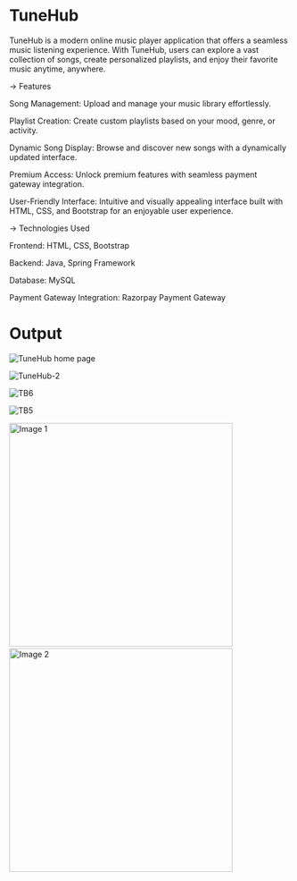 # TuneHub
TuneHub is a modern online music player application that offers a seamless music listening experience. With TuneHub, users can explore a vast collection of songs, create personalized playlists, and enjoy their favorite music anytime, anywhere.

-> Features

Song Management: Upload and manage your music library effortlessly.

Playlist Creation: Create custom playlists based on your mood, genre, or activity.

Dynamic Song Display: Browse and discover new songs with a dynamically updated interface.

Premium Access: Unlock premium features with seamless payment gateway integration.

User-Friendly Interface: Intuitive and visually appealing interface built with HTML, CSS, and Bootstrap for an enjoyable user experience.

-> Technologies Used

Frontend: HTML, CSS, Bootstrap

Backend: Java, Spring Framework

Database: MySQL

Payment Gateway Integration: Razorpay Payment Gateway

# Output
![TuneHub home page]([https://github.com/Manish50518/TuneHub-Java-Application-main/assets/105223888/2249d3c4-fdb6-4b47-bde6-72b4cf4c99a6](https://github.com/Manish50518/TuneHub-Java-Application-main/blob/main/assets/IMG_7616.JPG))

![TuneHub-2](https://github.com/Manish50518/TuneHub-Java-Application-main/assets/105223888/4a293a75-b2b0-4200-b68e-aac158e90216)

![TB6](https://github.com/Manish50518/TuneHub-Java-Application-main/assets/105223888/5916b6af-7d92-451b-aac2-fde0321976a4)

![TB5](https://github.com/Manish50518/TuneHub-Java-Application-main/assets/105223888/95647434-adb0-4d75-876d-04c72d3834e8)

<p float="left">
  <img src="https://github.com/Manish50518/TuneHub-Java-Application-main/assets/105223888/ca164274-738b-472f-b904-c265a2a39ceb" alt="Image 1" width="400" />
  &nbsp;&nbsp;&nbsp;&nbsp;&nbsp;&nbsp;&nbsp;&nbsp;&nbsp;&nbsp;&nbsp;&nbsp;&nbsp;
  <img src="https://github.comManish50518/TuneHub-Java-Application-main/assets/105223888/5dd1d93b-e150-455d-b767-bb4b9269c798" alt="Image 2" width="400" /> 
</p>


